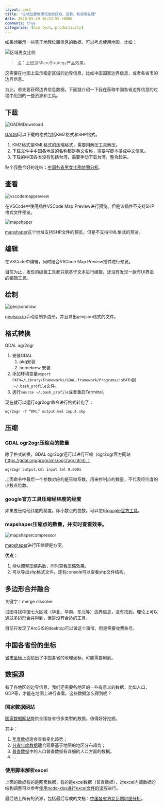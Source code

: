 ```yaml
---
layout: post
title: "区域位置地理信息的获取、查看、和后期处理"
date: 2020-05-29 16:53:59 +0800
comments: true
categories: [map tech, productivity]
---
```


<!-- more -->

如果想展示一些基于地理位置信息的数据，可以考虑使用地图。比如：

![区域男女比例](/images/区域男女比例.gif)

> 注：上图是MicroStrategy产品效果。

这需要在地图上显示指定区域的边界信息，比如中国国家边界信息，或者各省市的边界信息。

为此，首先要获得边界信息数据。下面就介绍一下我在获取中国各省边界信息的过程中用到的一些资源和工具。

## 下载

![GADMDownload](/images/GADMDownload.jpg)

[GADM](https://gadm.org/download_country_v3.html)可以下载的格式包括KMZ格式和SHP格式。

1. KMZ格式是KML格式的压缩格式，需要用解压工具解压。
2. 下载文件中中国各地区的名称都是英文名称，需要写脚本换成中文信息。
3. 下载的中国各省没有包括台湾，需要手动下载台湾，整合起来。

贴个我整合好的连结：[中国各省男女比例地图分析](/assets/resources/中国各省男女比例地图分析.zip)。

## 查看

![vscodemappreview](/images/vscodemappreview.jpg)

在VSCode中使用插件VSCode Map Preview进行预览。但是该插件不支持SHP格式文件预览。

![mapshaper](/images/mapshaper.jpg)

[mapshaper](https://mapshaper.org/)这个地址支持SHP文件的预览，但是不支持KML格式的预览。

## 编辑

在VSCode中编辑，同时结合VSCode Map Preview插件进行预览。

目前为止，发现的编辑工具都只能基于文本进行编辑，还没有发现一款有UI界面的编辑工具。

## 绘制

![geojsondraw](/images/geojsondraw.jpg)

[geojson.io](http://geojson.io/)手动绘制多边形，并且导出geojson格式的文件。

## 格式转换

GDAL ogr2ogr

1. 安装GDAL
    1. pkg安装
    2. homebrew 安装
2. 添加环境变量`export PATH=/Library/Frameworks/GDAL.framework/Programs/:$PATH`到`～/.bash_profile`文件。
3. 运行`source ~/.bash_profile`或者重启Terminal。

现在就可以运行ogr2ogr命令进行格式转化了：

```
ogr2ogr -f “KML” output.kml input.shp
```

## 压缩

### GDAL ogr2ogr压缩点的数量
除了格式转换，GDAL ogr2ogr还可以进行压缩（ogr2ogr官方网站 https://gdal.org/programs/ogr2ogr.html）：

```
ogr2ogr output.kml input lml 0.0001
```

上面命令中最后一个参数对应的是压缩系数，用来控制点的数量，不代表经纬度的小数点位数。

### google官方工具压缩经纬度的经度
如果要压缩经纬度的精度，即小数点的位数，可以使用[google官方工具](https://www.gearthblog.com/blog/archives/2016/03/making-kml-files-smaller-reducing-precision.html)。

### mapshaper压缩点的数量，并实时查看效果。

![mapshapercompressor](/images/mapshapercompressor.gif)

[mapshaper](https://mapshaper.org/)进行压缩很是方便。

**优点：**

1. 滑块调整压缩系数，同时查看压缩效果。
2. 可以导出shp格式文件，还有console可以查看shp文件结构。

## 多边形合并融合

关键字：merge dissolve

试图寻找中国七大区域（华北、华南、东北等）边界信息，没有找到。理论上可以通过多边形合并得到，但是没有合适的工具。

目前只发现了ArcGIS的desktop可以做这个事情，但是需要收费账号。

## 中国各省份的坐标

[省市坐标](https://github.com/baixuexiyang/geocoord)上面贴出了中国各省的地理坐标，可能需要用到。

## 数据源

有了各地区的边界信息，我们还需要各地区的一些有意义的数据，比如人口，GDP等，才能在地图上进行查看。这些数据怎么得到呢？

### 国家数据网站
[国家数据网站](http://data.stats.gov.cn/)提供全国各省很多类型的数据，值得好好挖掘。

其中：

1. [年度数据](http://data.stats.gov.cn/easyquery.htm?cn=C01)适合查看变化趋势；
2. [分省年度数据](http://data.stats.gov.cn/easyquery.htm?cn=E0103)适合观察基于地图的地区分布趋势；
3. [普查数据](http://www.stats.gov.cn/tjsj/pcsj/)中的人口普查数据有详细的人口方面的数据。
4. ...

### 使用脚本解析excel

上面的数据有的是网页数据，有的是excel数据（普查数据），对excel内部数据的结构调整可以参考[使用node-xlsx进行excel文件的读写](http://hongchaozhang.github.io/blog/2016/03/04/parsing-and-write-excel-file-using-node-module/)进行。

最后贴上所有的资源，包括最后写成的文档：[中国各省男女比例地图分析](/assets/resources/中国各省男女比例地图分析.zip)。
